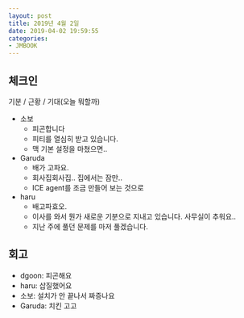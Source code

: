 ```yaml
---
layout: post
title: 2019년 4월 2일
date: 2019-04-02 19:59:55
categories:
- JMBOOK
---
```


## 체크인

기분 / 근황 / 기대(오늘 뭐할까)

* 소보
  * 피곤합니다
  * 피티를 열심히 받고 있습니다.
  * 맥 기본 설정을 마쳤으면..
* Garuda
  * 배가 고파요.
  * 회사집회사집.. 집에서는 잠만..
  * ICE agent를 조금 만들어 보는 것으로
* haru
  * 배고파효오.
  * 이사를 와서 뭔가 새로운 기분으로 지내고 있습니다. 사무실이 추워요..
  * 지난 주에 풀던 문제를 마저 풀겠습니다.

## 회고

* dgoon: 피곤해요
* haru: 삽질했어요
* 소보: 설치가 안 끝나서 짜증나요
* Garuda: 치킨 고고
